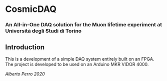 # CosmicDAQ
### An All-in-One DAQ solution for the Muon lifetime experiment at Università degli Studi di Torino

## Introduction
This is a development of a simple DAQ system entirely built on an FPGA.
The project is developed to be used on an Arduino MKR VIDOR 4000.

_Alberto Perro 2020_
